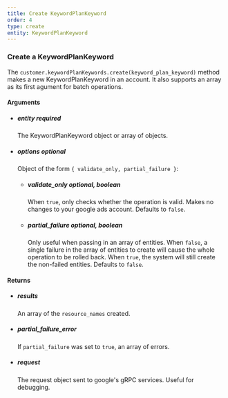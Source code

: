 ```yaml
---
title: Create KeywordPlanKeyword 
order: 4
type: create
entity: KeywordPlanKeyword 
---
```


### Create a KeywordPlanKeyword 

The `customer.keywordPlanKeywords.create(keyword_plan_keyword)` method makes a new KeywordPlanKeyword in an account. It also supports an array as its first agument for batch operations.


#### Arguments

- ##### entity *required* 
    The KeywordPlanKeyword object or array of objects.
- ##### options *optional*
    Object of the form `{ validate_only, partial_failure }`:
    - ##### validate_only *optional, boolean* 
        When `true`, only checks whether the operation is valid. Makes no changes to your google ads account. Defaults to `false`.
    - ##### partial_failure *optional, boolean*
        Only useful when passing in an array of entities. When `false`, a single failure in the array of entities to create will cause the whole operation to be rolled back. When `true`, the system will still create the non-failed entities. Defaults to `false`.


#### Returns

- ##### results
    An array of the `resource_names` created.
- ##### partial_failure_error
    If `partial_failure` was set to `true`, an array of errors.
- ##### request
    The request object sent to google's gRPC services. Useful for debugging.
